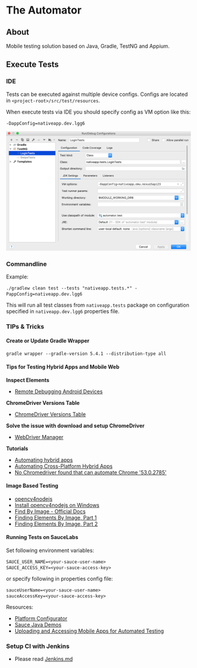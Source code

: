 # The Automator

## About

Mobile testing solution based on Java, Gradle, TestNG and Appium.

## Execute Tests

### IDE

Tests can be executed against multiple device configs.
Configs are located in `<project-root>/src/test/resources`.

When execute tests via IDE you should specify config as VM option like this:
```
-DappConfig=nativeapp.dev.lgg6
```
![IDE Settings](docs/ide.png "IDE Settings")

### Commandline

Example:
```
./gradlew clean test --tests "nativeapp.tests.*" -PappConfig=nativeapp.dev.lgg6
```
This will run all test classes from `nativeapp.tests` package on configuration specified in `nativeapp.dev.lgg6` properties file.

### TIPs & Tricks

#### Create or Update Gradle Wrapper

```
gradle wrapper --gradle-version 5.4.1 --distribution-type all
```

#### Tips for Testing Hybrid Apps and Mobile Web

**Inspect Elements**
- [Remote Debugging Android Devices](https://developers.google.com/web/tools/chrome-devtools/remote-debugging/?utm_source=dcc&utm_medium=redirect&utm_campaign=2016q3)

**ChromeDriver Versions Table**
- [ChromeDriver Versions Table](http://appium.io/docs/en/writing-running-appium/web/chromedriver/)

**Solve the issue with download and setup ChromeDriver**
- [WebDriver Manager](https://github.com/bonigarcia/webdrivermanager)

**Tutorials**
- [Automating hybrid apps](http://appium.io/docs/en/writing-running-appium/web/hybrid/)
- [Automating Cross-Platform Hybrid Apps](https://appiumpro.com/editions/17)
- [No Chromedriver found that can automate Chrome '53.0.2785'](https://stackoverflow.com/questions/52023111/no-chromedriver-found-that-can-automate-chrome-53-0-2785)

#### Image Based Testing
- [opencv4nodejs](https://www.npmjs.com/package/opencv4nodejs#how-to-install)
- [Install opencv4nodejs on Windows](docs/opencv4nodejs.md)
- [Find By Image - Official Docs](http://appium.io/docs/en/advanced-concepts/image-elements/)
- [Finding Elements By Image, Part 1](https://appiumpro.com/editions/32)
- [Finding Elements By Image, Part 2](https://appiumpro.com/editions/33)

#### Running Tests on SauceLabs

Set following environment variables:
```
SAUCE_USER_NAME=<your-sauce-user-name>
SAUCE_ACCESS_KEY=<your-sauce-access-key>
```
or specify following in properties config file:
```
sauceUserName=<your-sauce-user-name>
sauceAccessKey=<your-sauce-access-key>
```

Resources:
- [Platform Configurator](https://wiki.saucelabs.com/display/DOCS/Platform+Configurator#/)
- [Sauce Java Demos](https://github.com/saucelabs-training/demo-java/blob/master/on-boarding-modules/testng/src/test/java/Module3TestNGTest.java)
- [Uploading and Accessing Mobile Apps for Automated Testing](https://wiki.saucelabs.com/display/DOCS/Uploading+and+Accessing+Mobile+Apps+for+Automated+Testing+on+Virtual+Devices)

### Setup CI with Jenkins

- Please read [Jenkins.md](docs/Jenkins.md)